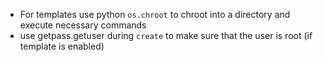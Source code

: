 - For templates use python `os.chroot` to chroot into a directory and execute necessary commands
- use getpass.getuser during `create` to make sure that the user is root (if template is enabled)
